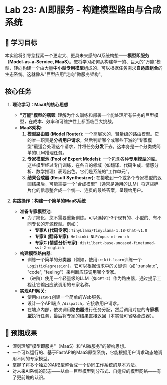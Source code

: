 # Lab 23: AI即服务 - 构建模型路由与合成系统

## 🎯 学习目标

本实验将引导您探索一个更宏大、更具未来感的AI系统构想——**模型即服务（Model-as-a-Service, MaaS）**。您将学习如何从构建单一的、巨大的"万能"模型，转向构建一个由大量**中小型专用模型**组成的、可以根据任务需求**自适应组合**的生态系统。这就像从"巨型应用"走向"微服务架构"。

## 核心任务

1.  **理论学习：MaaS的核心思想**
    *   **"万能"模型的瓶颈**: 理解为什么训练和部署一个能处理所有任务的巨型模型，在成本、效率和可维护性上都面临巨大挑战。
    *   **MaaS架构**:
        1.  **模型路由器 (Model Router)**: 一个高层次的、轻量级的路由模型。它的唯一职责是**分析用户请求**，然后判断哪个或哪些下游的"专家模型"最适合处理这个请求，并将任务**分发**下去。这本身是一个分类或简单的LLM推理任务。
        2.  **专家模型池 (Pool of Expert Models)**: 一个包含各种**专用模型**的库。这些模型经过专门训练，在各自的领域（如翻译、代码生成、情感分析、数学推理）表现出色。它们是系统的"工作单元"。
        3.  **结果合成器 (Result Synthesizer)**: 在接收到一个或多个专家模型的返回结果后，可能需要一个"合成模型"（通常是通用的LLM）将这些碎片化的信息整合成一个统一、连贯的最终答案，呈现给用户。

2.  **实践操作：构建一个简单的MaaS系统**
    *   **准备专家模型池**:
        - 为了简化，您不需要重新训练。可以选择2-3个现有的、小型的、有不同专长的开源模型。例如：
            - **专家A (代码专家)**: `TinyLlama/TinyLlama-1.1B-Chat-v1.0`
            - **专家B (翻译专家)**: `Helsinki-NLP/opus-mt-en-zh`
            - **专家C (情感分析专家)**: `distilbert-base-uncased-finetuned-sst-2-english`
    *   **构建模型路由器**:
        - 训练一个简单的分类器（例如，使用`scikit-learn`训练一个`LogisticRegression`），它可以根据请求中的关键词（如"translate", "code", "feeling"）来判断应该调用哪个专家。
        - （进阶）使用一个轻量级的LLM（如`GPT-2`）作为路由器，通过提示工程让它输出应该调用的专家名称。
    *   **实现API网关**:
        - 使用`FastAPI`创建一个简单的Web服务。
        - 设计一个API端点 `/dispatch`，它接收用户请求。
        - 在端点内部，依次调用**路由器**进行任务分配，然后调用对应的**专家模型**执行任务，最后将专家的结果直接返回（本实验可省略合成器）。

## 📝 预期成果

- 深刻理解"模型即服务"（MaaS）和"AI微服务"的架构思想。
- 一个可以运行的、基于FastAPI的MaaS原型系统，它能根据用户请求动态地调用不同的专家模型。
- 掌握了将多个独立的AI模型整合成一个协同工作系统的基本方法。
- 对未来AI系统的形态——从单一巨型模型到分布式、自适应的模型网络——有了更前瞻的认识。 
